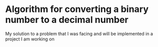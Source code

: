 # Algorithm for converting a binary number to a decimal number

My solution to a problem that I was facing and will be implemented in a project I am working on
